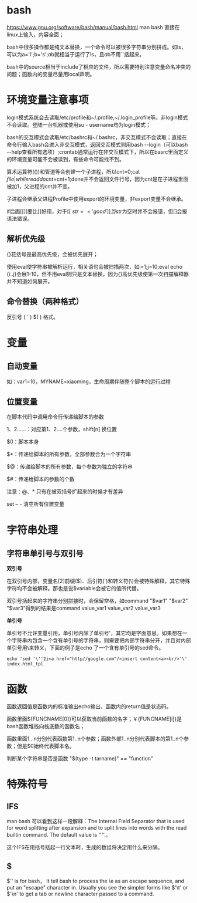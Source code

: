 
bash
===========================================================================
https://www.gnu.org/software/bash/manual/bash.html
man bash	直接在linux上输入，内容全面；


bash中很多操作都是纯文本替换，一个命令可以被很多字符串分别拼成。如ls，可以为a='l';b='s';$a$b就相当于运行了ls，且$a$b不用``括起来。

bash中的source相当于include了相应的文件，所以需要特别注意变量命名冲突的问题；函数内的变量尽量用local声明。

环境变量注意事项
===========================================================================
login模式系统会去读取/etc/profile和~/.profile,~/.login_profile等。非login模式不会读取。登陆一台机器或使用su - username均为login模式；

bash的交互模式会读取/etc/bashrc和~/.bashrc，非交互模式不会读取；直接在命令行输入bash会进入非交互模式，返回交互模式则用bash --login（可以bash --help查看所有选项）;crontab通常运行在非交互模式下，所以在basrc里面定义的环境变量可能不会被读到，有些命令可能找不到。

算术运算符(())和管道等会创建一个子进程，所以cnt=0;cat $file|while read do cnt=$cnt+1;done并不会返回文件行号，因为cnt是在子进程里面被加1，父进程的cnt并不变。

子进程会继承父进程Profile中使用export的环境变量，非export变量不会继承。

if后面[[]]要比[]好用，对于[[ $str == 'good' ]]当$str为空时并不会报错，但[]会报语法错误。

解析优先级
----------------------------------------------
{}花括号是最高优先级，会被优先展开；

使用eval使字符串被解析运行，相关语句会被扫描两次，如i=1;j=10;eval echo {$i..$j}会展1-10，但不用eval则只是文本替换，因为{}高优先级使第一次扫描解释器并不知道如何展开。


命令替换（两种格式）
----------------------------------------------
反引号 ( ` )
$( ) 格式。


变量
===========================================================================
自动变量
----------------------------------------------
如：var1=10，MYNAME=xiaoming，生命周期伴随整个脚本的运行过程


位置变量
----------------------------------------------
在脚本代码中调用命令行传递给脚本的参数

$1、$2……：对应第1、2….个参数，shift[n] 换位置

$0：脚本本身

$*：传递给脚本的所有参数，全部参数合为一个字符串

$@：传递给脚本的所有参数，每个参数为独立的字符串

$#：传递给脚本的参数的个数

注意：$@、$* 只有在被双括号扩起来的时候才有差异

set – - 清空所有位置变量




字符串处理
===========================================================================
字符串单引号与双引号
---------------------
**双引号**

在双引号内部，变量名[2]前缀($)、后引符(`)和转义符(\)会被特殊解释，其它特殊字符均不会被解释。那也是说$variable会被它的值所代替。

双引号括起来的字符串分别拼接时，会保留空格，如command "$var1" "$var2" "$var3"得到的结果是command value_var1 value_var2 value_var3
	
**单引号**

单引号不允许变量引用，单引号内除了单引号'，其它均是字面意思。如果想在一个字符串内包含一个含有单引号的字符串，则需要把内部字符串分开，并且对内部单引号用\来转义，下面的例子是echo 了一个含有单引号的sed命令。
	
	echo 'sed '\''2i<a href="http//google.com"/>insert content<a><br/>'\' index.html_tpl 

	

函数	
===========================================================================
函数返回值是函数内的标准输出echo输出，函数内的return值是状态码。

函数里面${FUNCNAME[0]}可以获取当前函数的名字；￥{FUNCNAME[i]}是bash函数堆栈向栈底数的函数名；

函数里面$1...$n分别代表函数第1..n个参数；函数外部$1..$n分别代表脚本的第1..n个参数；但是$0始终代表脚本名。
	
判断某个字符串是否是函数 "$(type -t tarname)" == "function"




特殊符号
===========================================================================
IFS
---------------------
man bash 可以看到这样一段解释：The  Internal  Field  Separator  that  is  used  for  word  splitting  after  expansion  and  to  split  lines  into words with the read builtin command.  The default value is ''<space><tab><newline>''.。

这个IFS在用括号括起一行文本时，生成的数组将决定用什么来分隔。
	
$
---------------------
$'<something>' is for bash， It tell bash to process the \e as an escape sequence, and put an "escape" character in. Usually you see the simpler forms like $'\t' or $'\n' to get a tab or newline character passed to a command. 